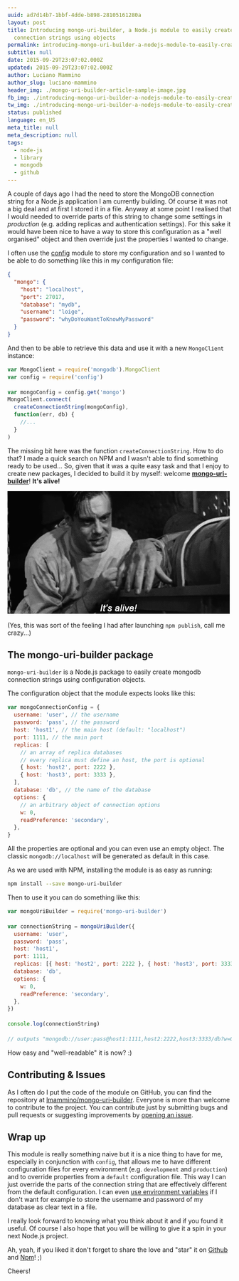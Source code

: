 ```yaml
---
uuid: ad7d14b7-1bbf-4dde-b898-28105161280a
layout: post
title: Introducing mongo-uri-builder, a Node.js module to easily create mongodb
  connection strings using objects
permalink: introducing-mongo-uri-builder-a-nodejs-module-to-easily-create-mongodb-connection-strings-using-objects/
subtitle: null
date: 2015-09-29T23:07:02.000Z
updated: 2015-09-29T23:07:02.000Z
author: Luciano Mammino
author_slug: luciano-mammino
header_img: ./mongo-uri-builder-article-sample-image.jpg
fb_img: ./introducing-mongo-uri-builder-a-nodejs-module-to-easily-create-mongodb-connection-strings-using-objects-fb.png
tw_img: ./introducing-mongo-uri-builder-a-nodejs-module-to-easily-create-mongodb-connection-strings-using-objects-tw.png
status: published
language: en_US
meta_title: null
meta_description: null
tags:
  - node-js
  - library
  - mongodb
  - github
---
```


A couple of days ago I had the need to store the MongoDB connection string for a Node.js application I am currently building.
Of course it was not a big deal and at first I stored it in a file.
Anyway at some point I realised that I would needed to override parts of this string to change some settings in _production_ (e.g. adding replicas and authentication settings).
For this sake it would have been nice to have a way to store this configuration as a "well organised" object and then override just the properties I wanted to change.

I often use the [config](https://www.npmjs.com/package/config) module to store my configuration and so I wanted to be able to do something like this in my configuration file:

```json
{
  "mongo": {
    "host": "localhost",
    "port": 27017,
    "database": "mydb",
    "username": "loige",
    "password": "whyDoYouWantToKnowMyPassword"
  }
}
```

And then to be able to retrieve this data and use it with a new `MongoClient` instance:

```javascript
var MongoClient = require('mongodb').MongoClient
var config = require('config')

var mongoConfig = config.get('mongo')
MongoClient.connect(
  createConnectionString(mongoConfig),
  function(err, db) {
    //...
  }
)
```

The missing bit here was the function `createConnectionString`. How to do that?
I made a quick search on NPM and I wasn't able to find something ready to be used... So, given that it was a quite easy task and that I enjoy to create new packages, I decided to build it by myself: welcome **[mongo-uri-builder](https://www.npmjs.com/package/mongo-uri-builder)**! **It's alive!**

![Frankestain it's alive feeling when creating a new NPM library](./mongodb-connection-string-builder-its-alive-frankestain.gif)

(Yes, this was sort of the feeling I had after launching `npm publish`, call me crazy...)

## The mongo-uri-builder package

`mongo-uri-builder` is a Node.js package to easily create mongodb connection strings using configuration objects.

The configuration object that the module expects looks like this:

```javascript
var mongoConnectionConfig = {
  username: 'user', // the username
  password: 'pass', // the password
  host: 'host1', // the main host (default: "localhost")
  port: 1111, // the main port
  replicas: [
    // an array of replica databases
    // every replica must define an host, the port is optional
    { host: 'host2', port: 2222 },
    { host: 'host3', port: 3333 },
  ],
  database: 'db', // the name of the database
  options: {
    // an arbitrary object of connection options
    w: 0,
    readPreference: 'secondary',
  },
}
```

All the properties are optional and you can even use an empty object. The classic `mongodb://localhost` will be generated as default in this case.

As we are used with NPM, installing the module is as easy as running:

```bash
npm install --save mongo-uri-builder
```

Then to use it you can do something like this:

```javascript
var mongoUriBuilder = require('mongo-uri-builder')

var connectionString = mongoUriBuilder({
  username: 'user',
  password: 'pass',
  host: 'host1',
  port: 1111,
  replicas: [{ host: 'host2', port: 2222 }, { host: 'host3', port: 3333 }],
  database: 'db',
  options: {
    w: 0,
    readPreference: 'secondary',
  },
})

console.log(connectionString)

// outputs "mongodb://user:pass@host1:1111,host2:2222,host3:3333/db?w=0&readPreference=secondary"
```

How easy and "well-readable" it is now? :)

## Contributing & Issues

As I often do I put the code of the module on GitHub, you can find the repository at [lmammino/mongo-uri-builder](https://github.com/lmammino/mongo-uri-builder).
Everyone is more than welcome to contribute to the project. You can contribute just by submitting bugs and pull requests or suggesting improvements by [opening an issue](https://github.com/lmammino/mongo-uri-builder/issues).

## Wrap up

This module is really something naive but it is a nice thing to have for me, especially in conjunction with `config`, that allows me to have different configuration files for every environment (e.g. `development` and `production`) and to override properties from a `default` configuration file.
This way I can just override the parts of the connection string that are effectively different from the default configuration. I can even [use environment variables](https://github.com/lorenwest/node-config/wiki/Environment-Variables) if I don't want for example to store the username and password of my database as clear text in a file.

I really look forward to knowing what you think about it and if you found it useful. Of course I also hope that you will be willing to give it a spin in your next Node.js project.

Ah, yeah, if you liked it don't forget to share the love and "star" it on [Github](https://github.com/lmammino/mongo-uri-builder) and [Npm](https://www.npmjs.com/package/mongo-uri-builder)! ;)

Cheers!
